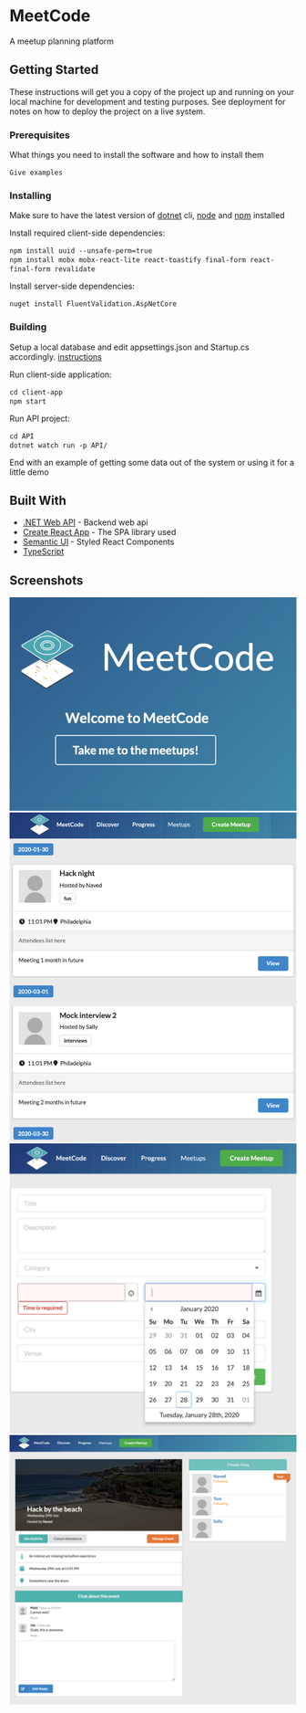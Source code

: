 # MeetCode

A meetup planning platform

## Getting Started

These instructions will get you a copy of the project up and running on your local machine for development and testing purposes. See deployment for notes on how to deploy the project on a live system.

### Prerequisites

What things you need to install the software and how to install them

```
Give examples
```

### Installing

Make sure to have the latest version of [dotnet](https://docs.microsoft.com/en-us/dotnet/core/tools/?tabs=netcore2x) cli, [node](https://nodejs.org/en/download/) and [npm](https://www.npmjs.com/get-npm) installed

Install required client-side dependencies:

```
npm install uuid --unsafe-perm=true
npm install mobx mobx-react-lite react-toastify final-form react-final-form revalidate
```

Install server-side dependencies:

```
nuget install FluentValidation.AspNetCore
```

### Building

Setup a local database and edit appsettings.json and Startup.cs accordingly. [instructions](https://docs.microsoft.com/en-us/aspnet/core/tutorials/razor-pages/sql?view=aspnetcore-3.1&tabs=visual-studio)

Run client-side application:

```
cd client-app
npm start
```

Run API project:

```
cd API
dotnet watch run -p API/
```

End with an example of getting some data out of the system or using it for a little demo

## Built With

- [.NET Web API](https://docs.microsoft.com/en-us/dotnet/core/) - Backend web api
- [Create React App](https://reactjs.org/docs/create-a-new-react-app.html) - The SPA library used
- [Semantic UI](https://react.semantic-ui.com/) - Styled React Components
- [TypeScript](https://www.typescriptlang.org/)

## Screenshots

![Product page](https://github.com/navedrizvi/MeetCode/blob/master/client-app/public/screenshots/1.png?raw=true 'Product page')
![Show meetups](https://github.com/navedrizvi/MeetCode/blob/master/client-app/public/screenshots/2.png?raw=true 'Show meetups')
![Create meetup](https://github.com/navedrizvi/MeetCode/blob/master/client-app/public/screenshots/3.png?raw=true 'Create meetup')
![Meetup details](https://github.com/navedrizvi/MeetCode/blob/master/client-app/public/screenshots/4.png?raw=true 'Meetup details')
